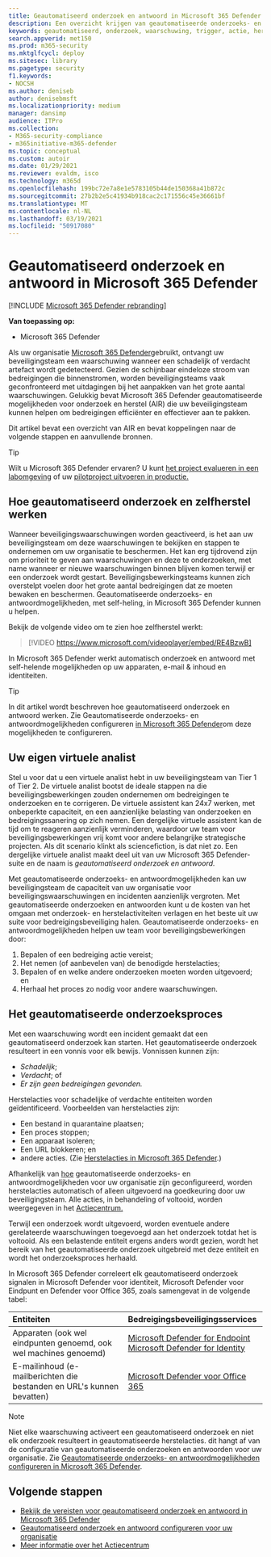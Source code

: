 ```yaml
---
title: Geautomatiseerd onderzoek en antwoord in Microsoft 365 Defender
description: Een overzicht krijgen van geautomatiseerde onderzoeks- en antwoordmogelijkheden, ook wel self-healing genoemd, in Microsoft 365 Defender
keywords: geautomatiseerd, onderzoek, waarschuwing, trigger, actie, herstel, zelfherstel
search.appverid: met150
ms.prod: m365-security
ms.mktglfcycl: deploy
ms.sitesec: library
ms.pagetype: security
f1.keywords:
- NOCSH
ms.author: deniseb
author: denisebmsft
ms.localizationpriority: medium
manager: dansimp
audience: ITPro
ms.collection:
- M365-security-compliance
- m365initiative-m365-defender
ms.topic: conceptual
ms.custom: autoir
ms.date: 01/29/2021
ms.reviewer: evaldm, isco
ms.technology: m365d
ms.openlocfilehash: 199bc72e7a8e1e5783105b44de150368a41b872c
ms.sourcegitcommit: 27b2b2e5c41934b918cac2c171556c45e36661bf
ms.translationtype: MT
ms.contentlocale: nl-NL
ms.lasthandoff: 03/19/2021
ms.locfileid: "50917080"
---
```

# <a name="automated-investigation-and-response-in-microsoft-365-defender"></a>Geautomatiseerd onderzoek en antwoord in Microsoft 365 Defender

[!INCLUDE [Microsoft 365 Defender rebranding](../includes/microsoft-defender.md)]

**Van toepassing op:**
- Microsoft 365 Defender

Als uw organisatie [Microsoft 365 Defender](microsoft-threat-protection.md)gebruikt, ontvangt uw beveiligingsteam een waarschuwing wanneer een schadelijk of verdacht artefact wordt gedetecteerd. Gezien de schijnbaar eindeloze stroom van bedreigingen die binnenstromen, worden beveiligingsteams vaak geconfronteerd met uitdagingen bij het aanpakken van het grote aantal waarschuwingen. Gelukkig bevat Microsoft 365 Defender geautomatiseerde mogelijkheden voor onderzoek en herstel (AIR) die uw beveiligingsteam kunnen helpen om bedreigingen efficiënter en effectiever aan te pakken.

Dit artikel bevat een overzicht van AIR en bevat koppelingen naar de volgende stappen en aanvullende bronnen.

> [!TIP]
> Wilt u Microsoft 365 Defender ervaren? U kunt [het project evalueren in een labomgeving](./mtp-evaluation.md?ocid=cx-docs-MTPtriallab) of uw [pilotproject uitvoeren in productie.](./mtp-pilot.md?ocid=cx-evalpilot)

## <a name="how-automated-investigation-and-self-healing-works"></a>Hoe geautomatiseerd onderzoek en zelfherstel werken

Wanneer beveiligingswaarschuwingen worden geactiveerd, is het aan uw beveiligingsteam om deze waarschuwingen te bekijken en stappen te ondernemen om uw organisatie te beschermen. Het kan erg tijdrovend zijn om prioriteit te geven aan waarschuwingen en deze te onderzoeken, met name wanneer er nieuwe waarschuwingen binnen blijven komen terwijl er een onderzoek wordt gestart. Beveiligingsbewerkingsteams kunnen zich overstelpt voelen door het grote aantal bedreigingen dat ze moeten bewaken en beschermen. Geautomatiseerde onderzoeks- en antwoordmogelijkheden, met self-heling, in Microsoft 365 Defender kunnen u helpen.

Bekijk de volgende video om te zien hoe zelfherstel werkt: <p>

> [!VIDEO https://www.microsoft.com/videoplayer/embed/RE4BzwB]

In Microsoft 365 Defender werkt automatisch onderzoek en antwoord met self-helende mogelijkheden op uw apparaten, e-mail & inhoud en identiteiten.
 
> [!TIP]
> In dit artikel wordt beschreven hoe geautomatiseerd onderzoek en antwoord werken. Zie Geautomatiseerde onderzoeks- en antwoordmogelijkheden configureren [in Microsoft 365 Defender](mtp-configure-auto-investigation-response.md)om deze mogelijkheden te configureren.

## <a name="your-own-virtual-analyst"></a>Uw eigen virtuele analist

Stel u voor dat u een virtuele analist hebt in uw beveiligingsteam van Tier 1 of Tier 2. De virtuele analist bootst de ideale stappen na die beveiligingsbewerkingen zouden ondernemen om bedreigingen te onderzoeken en te corrigeren. De virtuele assistent kan 24x7 werken, met onbeperkte capaciteit, en een aanzienlijke belasting van onderzoeken en bedreigingssanering op zich nemen. Een dergelijke virtuele assistent kan de tijd om te reageren aanzienlijk verminderen, waardoor uw team voor beveiligingsbewerkingen vrij komt voor andere belangrijke strategische projecten. Als dit scenario klinkt als sciencefiction, is dat niet zo. Een dergelijke virtuele analist maakt deel uit van uw Microsoft 365 Defender-suite en de naam is *geautomatiseerd onderzoek en antwoord.*

Met geautomatiseerde onderzoeks- en antwoordmogelijkheden kan uw beveiligingsteam de capaciteit van uw organisatie voor beveiligingswaarschuwingen en incidenten aanzienlijk vergroten. Met geautomatiseerde onderzoeken en antwoorden kunt u de kosten van het omgaan met onderzoek- en herstelactiviteiten verlagen en het beste uit uw suite voor bedreigingsbeveiliging halen. Geautomatiseerde onderzoeks- en antwoordmogelijkheden helpen uw team voor beveiligingsbewerkingen door:

1. Bepalen of een bedreiging actie vereist;
2. Het nemen (of aanbevelen van) de benodigde herstelacties;
3. Bepalen of en welke andere onderzoeken moeten worden uitgevoerd; en
4. Herhaal het proces zo nodig voor andere waarschuwingen.

## <a name="the-automated-investigation-process"></a>Het geautomatiseerde onderzoeksproces

Met een waarschuwing wordt een incident gemaakt dat een geautomatiseerd onderzoek kan starten. Het geautomatiseerde onderzoek resulteert in een vonnis voor elk bewijs. Vonnissen kunnen zijn:
- *Schadelijk*;
- *Verdacht*; of 
- *Er zijn geen bedreigingen gevonden.* 

Herstelacties voor schadelijke of verdachte entiteiten worden geïdentificeerd. Voorbeelden van herstelacties zijn:
- Een bestand in quarantaine plaatsen;
- Een proces stoppen;
- Een apparaat isoleren;
- Een URL blokkeren; en 
- andere acties. (Zie [Herstelacties in Microsoft 365 Defender](mtp-remediation-actions.md).)

Afhankelijk van [hoe](mtp-configure-auto-investigation-response.md) geautomatiseerde onderzoeks- en antwoordmogelijkheden voor uw organisatie zijn geconfigureerd, worden herstelacties automatisch of alleen uitgevoerd na goedkeuring door uw beveiligingsteam. Alle acties, in behandeling of voltooid, worden weergegeven in het [Actiecentrum.](mtp-action-center.md)

Terwijl een onderzoek wordt uitgevoerd, worden eventuele andere gerelateerde waarschuwingen toegevoegd aan het onderzoek totdat het is voltooid. Als een belastende entiteit ergens anders wordt gezien, wordt het bereik van het geautomatiseerde onderzoek uitgebreid met deze entiteit en wordt het onderzoeksproces herhaald. 

In Microsoft 365 Defender correleert elk geautomatiseerd onderzoek signalen in Microsoft Defender voor identiteit, Microsoft Defender voor Eindpunt en Defender voor Office 365, zoals samengevat in de volgende tabel: 

|Entiteiten |Bedreigingsbeveiligingsservices  |
|:---------|:---------|
|Apparaten (ook wel eindpunten genoemd, ook wel machines genoemd)     |[Microsoft Defender for Endpoint](/windows/security/threat-protection/microsoft-defender-atp/automated-investigations)<br/>[Microsoft Defender for Identity](/azure-advanced-threat-protection/what-is-atp) |      
|E-mailinhoud (e-mailberichten die bestanden en URL's kunnen bevatten)     |[Microsoft Defender voor Office 365](../office-365-security/office-365-atp.md)         |

> [!NOTE]
> Niet elke waarschuwing activeert een geautomatiseerd onderzoek en niet elk onderzoek resulteert in geautomatiseerde herstelacties. dit hangt af van de configuratie van geautomatiseerde onderzoeken en antwoorden voor uw organisatie. Zie [Geautomatiseerde onderzoeks- en antwoordmogelijkheden configureren in Microsoft 365 Defender](mtp-configure-auto-investigation-response.md).

## <a name="next-steps"></a>Volgende stappen

- [Bekijk de vereisten voor geautomatiseerd onderzoek en antwoord in Microsoft 365 Defender](mtp-configure-auto-investigation-response.md#prerequisites-for-automated-investigation-and-response-in-microsoft-365-defender)
- [Geautomatiseerd onderzoek en antwoord configureren voor uw organisatie](mtp-configure-auto-investigation-response.md)
- [Meer informatie over het Actiecentrum](mtp-action-center.md)
